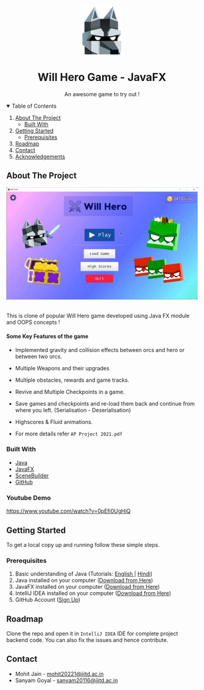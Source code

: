 <!-- PROJECT LOGO -->
<br />
<p align="center">
  <a>
    <img src="Images/hero.png" alt="Logo" width="110" height="130">
  </a>

  <h1 align="center">Will Hero Game - JavaFX </h1>

  <p align="center">
    An awesome game to try out !
    <br />
</p>

<!-- TABLE OF CONTENTS -->
<details open="open">
  <summary>Table of Contents</summary>
  <ol>
    <li>
      <a href="#about-the-project">About The Project</a>
      <ul>
        <li><a href="#built-with">Built With</a></li>
      </ul>
    </li>
    <li>
      <a href="#getting-started">Getting Started</a>
      <ul>
        <li><a href="#prerequisites">Prerequisites</a></li>
      </ul>
    </li>
    <li><a href="#roadmap">Roadmap</a></li>
    <li><a href="#contact">Contact</a></li>
    <li><a href="#acknowledgements">Acknowledgements</a></li>
  </ol>
</details>



<!-- ABOUT THE PROJECT -->
## About The Project

![MainMenu](https://github.com/MohitJain617/Will-Hero-Game-Clone/blob/main/Images/main-menu.jpg)

<br>
This is clone of popular Will Hero game developed using Java FX module and OOPS concepts !
</br>

#### Some Key Features of the game 

- Implemented gravity and collision effects between orcs and hero or between two orcs.
- Multiple Weapons and their upgrades
- Multiple obstacles, rewards and game tracks.
- Revive and Multiple Checkpoints in a game.
- Save games and checkpoints and re-load them back and continue from where you left. (Serialisation - Deserialisation)
- Highscores & Fluid animations.

- For more details refer `AP Project 2021.pdf `

### Built With

* [Java](https://www.java.com/en/)
* [JavaFX](https://openjfx.io/)
* [SceneBuilder](https://gluonhq.com/products/scene-builder/)
* [GitHub](https://github.com)

<!---
### Gallery

![PlayTrack](https://github.com/MohitJain617/Will-Hero-Game-Clone/blob/main/Images/2.png)
![PlayTrack](https://github.com/MohitJain617/Will-Hero-Game-Clone/blob/main/Images/1.png)
![PlayTrack](https://github.com/MohitJain617/Will-Hero-Game-Clone/blob/main/Images/3.png)
![PlayTrack](https://github.com/MohitJain617/Will-Hero-Game-Clone/blob/main/Images/4.png)
--->


### Youtube Demo 

https://www.youtube.com/watch?v=0pEfi0UgHiQ

<!-- GETTING STARTED -->
## Getting Started

To get a local copy up and running follow these simple steps.

### Prerequisites

1. Basic understanding of Java (Tutorials: [English ](https://youtu.be/8cm1x4bC610)| [Hindi](https://youtu.be/rV_3Lewxx6o))
2. Java installed on your computer ([Download from Here](https://openjfx.io/openjfx-docs/#install-java))
3. JavaFX installed on your computer ([Download from Here](https://gluonhq.com/products/javafx/))
4. IntelliJ IDEA installed on your computer ([Download from Here](https://www.jetbrains.com/idea/download/))
5. GitHub Account ([Sign Up](https://github.com))

<!-- ROADMAP -->
## Roadmap

Clone the repo and open it in `IntelliJ IDEA` IDE for complete project backend code. You can also fix the issues and hence contribute.


<!-- CONTACT -->
## Contact

- Mohit Jain - mohit20221@iiitd.ac.in
- Sanyam Goyal - sanyam20116@iiitd.ac.in


<!-- MARKDOWN LINKS & IMAGES -->
[product-screenshot]: readme-images/ss.png
